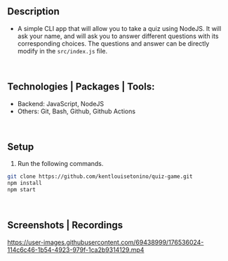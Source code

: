 ## Description
- A simple CLI app that will allow you to take a quiz using NodeJS. It will ask your name, and will ask you to answer different questions with its corresponding choices. The questions and answer can be directly modify in the `src/index.js` file.

<br />

## Technologies | Packages | Tools:
- Backend: JavaScript, NodeJS
- Others: Git, Bash, Github, Github Actions

<br />

## Setup
1. Run the following commands.
```bash
git clone https://github.com/kentlouisetonino/quiz-game.git
npm install
npm start
```

<br />

## Screenshots | Recordings
https://user-images.githubusercontent.com/69438999/176536024-114c6c46-1b54-4923-979f-1ca2b9314129.mp4
